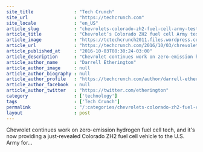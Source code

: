 ```yaml
---
site_title               : "Tech Crunch"
site_url                 : "https://techcrunch.com"
site_locale              : "en_US"
article_slug             : "chevrolets-colorado-zh2-fuel-cell-army-test-truck-is-made-for-modular-power"
article_title            : "Chevrolet’s Colorado ZH2 fuel cell Army test truck is made for modular power"
article_image            : "https://tctechcrunch2011.files.wordpress.com/2016/10/trd_8212-final.jpg?w=764&h=400&crop=1"
article_url              : "https://techcrunch.com/2016/10/03/chrevolets-colorado-zh2-fuel-cell-army-test-truck-is-made-for-modular-power/"
article_published_at     : "2016-10-03T08:30:24-03:00"
article_description      : "Chevrolet continues work on zero-emission hydrogen fuel cell tech, and it's now providing a just-revealed Colorado ZH2 fuel cell vehicle to the U.S. Army for..."
article_author_name      : "Darrell Etherington"
article_author_image     : null
article_author_biography : null
article_author_profile   : "https://techcrunch.com/author/darrell-etherington/"
article_author_facebook  : null
article_author_twitter   : "https://twitter.com/etherington"
category                 : ['technology']
tags                     : ['Tech Crunch']
permalink                : "/:categories/chevrolets-colorado-zh2-fuel-cell-army-test-truck-is-made-for-modular-power/"
layout                   : post
---
```


Chevrolet continues work on zero-emission hydrogen fuel cell tech, and it's now providing a just-revealed Colorado ZH2 fuel cell vehicle to the U.S. Army for...
